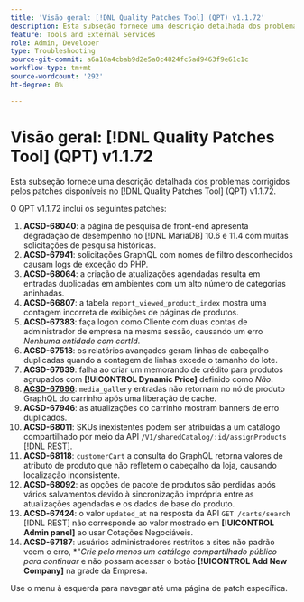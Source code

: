 ```yaml
---
title: 'Visão geral: [!DNL Quality Patches Tool] (QPT) v1.1.72'
description: Esta subseção fornece uma descrição detalhada dos problemas corrigidos pelos patches disponíveis no  [!DNL Quality Patches Tool] (QPT) v1.1.72.
feature: Tools and External Services
role: Admin, Developer
type: Troubleshooting
source-git-commit: a6a18a4cbab9d2e5a0c4824fc5ad9463f9e61c1c
workflow-type: tm+mt
source-wordcount: '292'
ht-degree: 0%

---
```


# Visão geral: [!DNL Quality Patches Tool] (QPT) v1.1.72

Esta subseção fornece uma descrição detalhada dos problemas corrigidos pelos patches disponíveis no [!DNL Quality Patches Tool] (QPT) v1.1.72.

O QPT v1.1.72 inclui os seguintes patches:
1. **ACSD-68040**: a página de pesquisa de front-end apresenta degradação de desempenho no [!DNL MariaDB] 10.6 e 11.4 com muitas solicitações de pesquisa históricas.
1. **ACSD-67941**: solicitações GraphQL com nomes de filtro desconhecidos causam logs de exceção do PHP.
1. **ACSD-68064**: a criação de atualizações agendadas resulta em entradas duplicadas em ambientes com um alto número de categorias aninhadas.
1. **ACSD-66807**: a tabela `report_viewed_product_index` mostra uma contagem incorreta de exibições de páginas de produtos.
1. **ACSD-67383**: faça logon como Cliente com duas contas de administrador de empresa na mesma sessão, causando um erro *Nenhuma entidade com cartId*.
1. **ACSD-67518**: os relatórios avançados geram linhas de cabeçalho duplicadas quando a contagem de linhas excede o tamanho do lote.
1. **ACSD-67639**: falha ao criar um memorando de crédito para produtos agrupados com **[!UICONTROL Dynamic Price]** definido como *Não*.
1. **[ACSD-67696](/help/tools/quality-patches-tool/patches-available-in-qpt/v1-1-72/acsd-67696.md)**: `media_gallery` entradas não retornam no nó de produto GraphQL do carrinho após uma liberação de cache.
1. **ACSD-67946**: as atualizações do carrinho mostram banners de erro duplicados.
1. **ACSD-68011**: SKUs inexistentes podem ser atribuídas a um catálogo compartilhado por meio da API `/V1/sharedCatalog/:id/assignProducts` [!DNL REST].
1. **ACSD-68118**: `customerCart` a consulta do GraphQL retorna valores de atributo de produto que não refletem o cabeçalho da loja, causando localização inconsistente.
1. **ACSD-68092**: as opções de pacote de produtos são perdidas após vários salvamentos devido à sincronização imprópria entre as atualizações agendadas e os dados de base do produto.
1. **ACSD-67424**: o valor `updated_at` na resposta da API `GET /carts/search` [!DNL REST] não corresponde ao valor mostrado em **[!UICONTROL Admin panel]** ao usar Cotações Negociáveis.
1. **ACSD-67187**: usuários administradores restritos a sites não padrão veem o erro, *&quot;*Crie pelo menos um catálogo compartilhado público para continuar* e não possam acessar o botão **[!UICONTROL Add New Company]** na grade da Empresa.

Use o menu à esquerda para navegar até uma página de patch específica.
